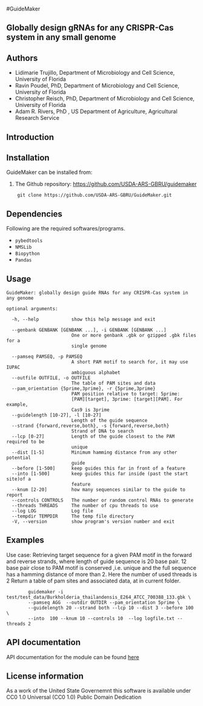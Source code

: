 #GuideMaker
## Globally design gRNAs for any CRISPR-Cas system in any small genome


## Authors

* Lidimarie Trujillo, Department of Microbiology and Cell Science, University of Florida
* Ravin Poudel, PhD, Department of Microbiology and Cell Science, University of Florida
* Christopher Reisch, PhD, Department of Microbiology and Cell Science, University of Florida
* Adam R. Rivers, PhD , US Department of Agriculture, Agricultural Research Service


## Introduction



## Installation

GuideMaker can be installed from:

1. The Github repository: https://github.com/USDA-ARS-GBRU/guidemaker

```{bash}
    git clone https://github.com/USDA-ARS-GBRU/GuideMaker.git
```


## Dependencies

Following are the required softwares/programs.

* ``pybedtools``
* ``NMSLib``
* ``Biopython``
* ``Pandas``


## Usage

```
GuideMaker: globally design guide RNAs for any CRISPR-Cas system in any genome

optional arguments:

  -h, --help            show this help message and exit

  --genbank GENBANK [GENBANK ...], -i GENBANK [GENBANK ...]
                        One or more genbank .gbk or gzipped .gbk files for a
                        single genome

  --pamseq PAMSEQ, -p PAMSEQ
                        A short PAM motif to search for, it may use IUPAC
                        ambiguous alphabet
  --outfile OUTFILE, -o OUTFILE
                        The table of PAM sites and data
  --pam_orientation {5prime,3prime}, -r {5prime,3prime}
                        PAM position relative to target: 5prime:
                        [PAM][target], 3prime: [target][PAM]. For example,
                        Cas9 is 3prime
  --guidelength [10-27], -l [10-27]
                        Length of the guide sequence
  --strand {forward,reverse,both}, -s {forward,reverse,both}
                        Strand of DNA to search
  --lcp [0-27]          Length of the guide closest to the PAM required to be
                        unique
  --dist [1-5]          Minimum hamming distance from any other potential
                        guide
  --before [1-500]      keep guides this far in front of a feature
  --into [1-500]        keep guides this far inside (past the start site)of a
                        feature
  --knum [2-20]         how many sequences similar to the guide to report
  --controls CONTROLS   The number or random control RNAs to generate
  --threads THREADS     The number of cpu threads to use
  --log LOG             Log file
  --tempdir TEMPDIR     The temp file directory
  -V, --version         show program's version number and exit
```

## Examples


Use case: Retrieving target sequence for a given PAM motif in the forward and reverse strands, where length of guide sequence is 20 base pair.
12 base pair close to PAM motif is conserved ,i.e. unique and the full sequence has a hamming distance of more than 2.
Here the number of used threads is 2
Return a table of pam sites and associated data, at in current folder.

```
		guidemaker -i test/test_data/Burkholderia_thailandensis_E264_ATCC_700388_133.gbk \
		--pamseq AGG  --outdir OUTDIR --pam_orientation 5prime \
		--guidelength 20 --strand both --lcp 10 --dist 3 --before 100 \
		--into  100 --knum 10 --controls 10  --log logfile.txt --threads 2

```

## API documentation

API documentation for the module can be found [here](https://guidemaker.org/html/guidemaker/index.html)

## License information

As a work of the United State Governemnt this software is available under  CC0 1.0 Universal (CC0 1.0) Public Domain Dedication
